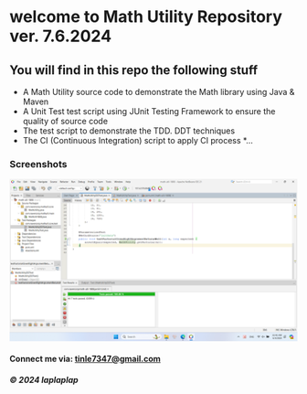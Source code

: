 # welcome to Math Utility Repository ver. 7.6.2024

## You will find in this repo the following stuff

* A Math Utility source code to demonstrate the Math library using Java & Maven
* A Unit Test test script using JUnit Testing Framework to ensure the quality of source code
* The test script to demonstrate the TDD. DDT techniques
* The CI (Continuous Integration) script to apply CI process
*...

### Screenshots
![Srouce code and Unit Test](https://github.com/lap03/math-util-1808/blob/main/screenshots/SourceCodeAndUnitTest.png)

#### Connect me via: tinle7347@gmail.com

##### &#169; 2024 laplaplap
